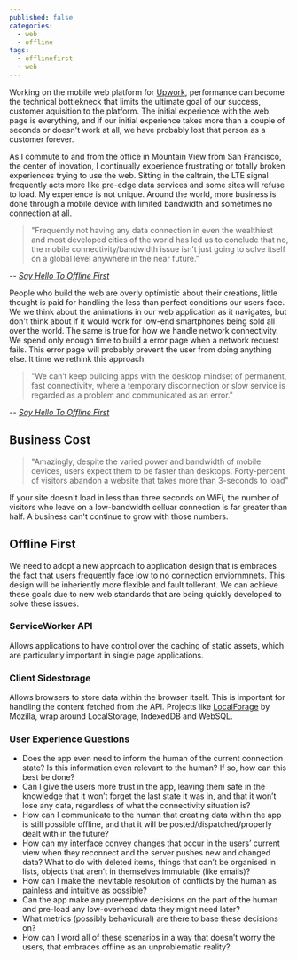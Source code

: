 ```yaml
---
published: false
categories: 
  - web
  - offline
tags: 
  - offlinefirst
  - web
---
```


Working on the mobile web platform for [Upwork](https://www.upwork.com), performance can become the technical bottlekneck that limits the ultimate goal of our success, customer aquisition to the platform. The initial experience with the web page is everything, and if our initial experience takes more than a couple of seconds or doesn't work at all, we have probably lost that person as a customer forever. 

As I commute to and from the office in Mountain View from San Francisco, the center of inovation, I continually experience frustrating or totally broken experiences trying to use the web. Sitting in the caltrain, the LTE signal frequently acts more like pre-edge data services and some sites will refuse to load. My experience is not unique. Around the world, more business is done through a mobile device with limited bandwidth and sometimes no connection at all.

> "Frequently not having any data connection in even the wealthiest and most developed cities of the world has led us to conclude that no, the mobile connectivity/bandwidth issue isn’t just going to solve itself on a global level anywhere in the near future."

-- [_Say Hello To Offline First_](http://hood.ie/blog/say-hello-to-offline-first.html)

People who build the web are overly optimistic about their creations, little thought is paid for handling the less than perfect conditions our users face. We we think about the animations in our web application as it navigates, but don't think about if it would work for low-end smartphones being sold all over the world. The same is true for how we handle network connectivity. We spend only enough time to build a error page when a network request fails. This error page will probably prevent the user from doing anything else. It time we rethink this approach.

> "We can’t keep building apps with the desktop mindset of permanent, fast connectivity, where a temporary disconnection or slow service is regarded as a problem and communicated as an error."

-- [_Say Hello To Offline First_](http://hood.ie/blog/say-hello-to-offline-first.html)

## Business Cost

> "Amazingly, despite the varied power and bandwidth of mobile devices, users expect them to be faster than desktops. Forty-percent of visitors abandon a website that takes more than 3-seconds to load"

If your site doesn't load in less than three seconds on WiFi, the number of visitors who leave on a low-bandwidth celluar connection is far greater than half. A business can't continue to grow with those numbers.

## Offline First

We need to adopt a new approach to application design that is embraces the fact that users frequently face low to no connection enviornmnets. This design will be inheriently more flexible and fault tollerant. We can achieve these goals due to new web standards that are being quickly developed to solve these issues. 

### ServiceWorker API

Allows applications to have control over the caching of static assets, which are particularly important in single page applications.

### Client Sidestorage

Allows browsers to store data within the browser itself. This is important for handling the content fetched from the API. Projects like [LocalForage](https://github.com/mozilla/localForage) by Mozilla, wrap around LocalStorage, IndexedDB and WebSQL.

### User Experience Questions

- Does the app even need to inform the human of the current connection state? Is this information even relevant to the human? If so, how can this best be done?
- Can I give the users more trust in the app, leaving them safe in the knowledge that it won’t forget the last state it was in, and that it won’t lose any data, regardless of what the connectivity situation is?
- How can I communicate to the human that creating data within the app is still possible offline, and that it will be posted/dispatched/properly dealt with in the future?
- How can my interface convey changes that occur in the users’ current view when they reconnect and the server pushes new and changed data? What to do with deleted items, things that can’t be organised in lists, objects that aren’t in themselves immutable (like emails)?
- How can I make the inevitable resolution of conflicts by the human as painless and intuitive as possible?
- Can the app make any preemptive decisions on the part of the human and pre-load any low-overhead data they might need later?
- What metrics (possibly behavioural) are there to base these decisions on?
- How can I word all of these scenarios in a way that doesn’t worry the users, that embraces offline as an unproblematic reality?

